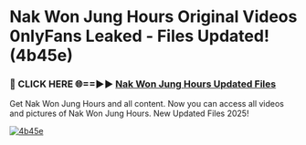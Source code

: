 # Nak Won Jung Hours Original Videos 0nlyFans Leaked - Files Updated! (4b45e)

<h3>🔴 CLICK HERE 🌐==►► <a href="https://tinyurl.com/yckcrads" rel="nofollow">Nak Won Jung Hours Updated Files</a></h3>

Get Nak Won Jung Hours and all content. Now you can access all videos and pictures of Nak Won Jung Hours. New Updated Files 2025!

[![4b45e](https://i.imgur.com/hpKpOFt.gif)](https://tinyurl.com/yckcrads)
